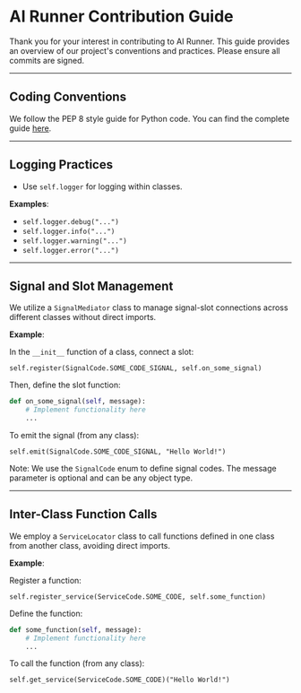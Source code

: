 # AI Runner Contribution Guide

Thank you for your interest in contributing to AI Runner. This guide provides an overview of our project's conventions and practices. Please ensure all commits are signed.

---

## Coding Conventions

We follow the PEP 8 style guide for Python code. You can find the complete guide [here](https://pep8.org/). 

---

## Logging Practices

- Use `self.logger` for logging within classes.

**Examples**:
- `self.logger.debug("...")`
- `self.logger.info("...")`
- `self.logger.warning("...")`
- `self.logger.error("...")`

---

## Signal and Slot Management

We utilize a `SignalMediator` class to manage signal-slot connections across different classes without direct imports.

**Example**:

In the `__init__` function of a class, connect a slot:

`self.register(SignalCode.SOME_CODE_SIGNAL, self.on_some_signal)`

Then, define the slot function:

```python
def on_some_signal(self, message):
    # Implement functionality here
    ...
```

To emit the signal (from any class):

`self.emit(SignalCode.SOME_CODE_SIGNAL, "Hello World!")`

Note: We use the `SignalCode` enum to define signal codes. The message parameter is optional and can be any object type.

---

## Inter-Class Function Calls

We employ a `ServiceLocator` class to call functions defined in one class from another class, avoiding direct imports.

**Example**:

Register a function:

`self.register_service(ServiceCode.SOME_CODE, self.some_function)`

Define the function:

```python
def some_function(self, message):
    # Implement functionality here
    ...
```

To call the function (from any class):

`self.get_service(ServiceCode.SOME_CODE)("Hello World!")`